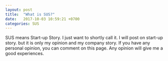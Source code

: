 ```yaml
---
layout: post
title:  "What is SUS?"
date:   2017-10-03 10:59:21 +0700
categories: SUS
---
```

SUS means Start-up Story. I just want to shortly call it. I will post on start-up story. but it is only my opinion and my company story. If you have any personal opinion, you can comment on this page. Any opinion will give me a good experiences.
